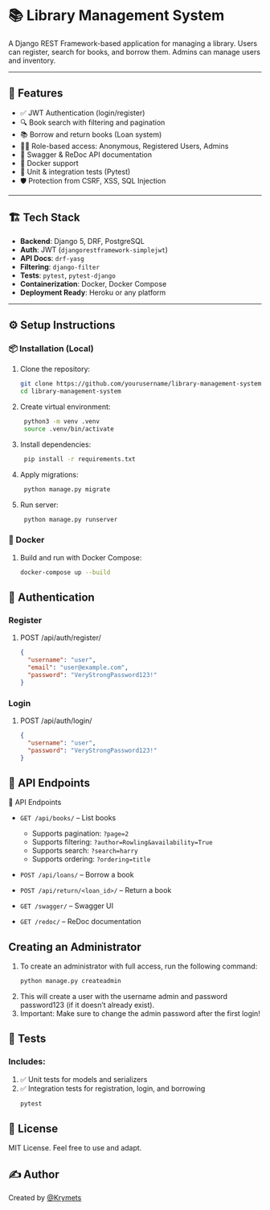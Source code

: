 # 📚 Library Management System

A Django REST Framework-based application for managing a library. Users can register, search for books, and borrow them. Admins can manage users and inventory.

---

## 🚀 Features

- ✅ JWT Authentication (login/register)
- 🔍 Book search with filtering and pagination
- 📚 Borrow and return books (Loan system)
- 🧑‍💼 Role-based access: Anonymous, Registered Users, Admins
- 📄 Swagger & ReDoc API documentation
- 🐳 Docker support
- 🧪 Unit & integration tests (Pytest)
- 🛡️ Protection from CSRF, XSS, SQL Injection

---

## 🏗 Tech Stack

- **Backend**: Django 5, DRF, PostgreSQL
- **Auth**: JWT (`djangorestframework-simplejwt`)
- **API Docs**: `drf-yasg`
- **Filtering**: `django-filter`
- **Tests**: `pytest`, `pytest-django`
- **Containerization**: Docker, Docker Compose
- **Deployment Ready**: Heroku or any platform

---

## ⚙️ Setup Instructions

### 📦 Installation (Local)

1. Clone the repository:
   ```bash
   git clone https://github.com/yourusername/library-management-system.git
   cd library-management-system

2. Create virtual environment:
   ```bash
    python3 -m venv .venv
    source .venv/bin/activate

3. Install dependencies:
   ```bash
    pip install -r requirements.txt

4. Apply migrations:
   ```bash
    python manage.py migrate
   
5. Run server:
   ```bash
    python manage.py runserver

### 🐳 Docker
1. Build and run with Docker Compose:
   ```bash
   docker-compose up --build

## 🔐 Authentication
### Register
1. POST /api/auth/register/
   ```json
   {
     "username": "user",
     "email": "user@example.com",
     "password": "VeryStrongPassword123!"
   }

### Login
1. POST /api/auth/login/
   ```json
   {
     "username": "user",
     "password": "VeryStrongPassword123!"
   }

## 📘 API Endpoints
📘 API Endpoints
- `GET /api/books/` – List books  
  - Supports pagination: `?page=2`  
  - Supports filtering: `?author=Rowling&availability=True`  
  - Supports search: `?search=harry`  
  - Supports ordering: `?ordering=title`  

- `POST /api/loans/` – Borrow a book
- `POST /api/return/<loan_id>/` – Return a book
- `GET /swagger/` – Swagger UI
- `GET /redoc/` – ReDoc documentation

## Creating an Administrator
1. To create an administrator with full access, run the following command:
    ```bash
    python manage.py createadmin
2. This will create a user with the username admin and password password123 (if it doesn’t already exist).
3. Important: Make sure to change the admin password after the first login!

## 🧪 Tests
### Includes:
1. ✅ Unit tests for models and serializers
2. ✅ Integration tests for registration, login, and borrowing
   ```bash
   pytest

## 📑 License
MIT License. Feel free to use and adapt.

## ✍️ Author
Created by [@Krymets](https://github.com/Krymets)
